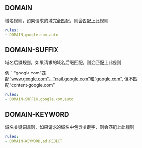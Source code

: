 ## DOMAIN

域名规则，如果请求的域完全匹配，则会匹配上此规则

```yaml
rules:
- DOMAIN,google.com,auto
```

## DOMAIN-SUFFIX

域名后缀规则，如果请求的域名后缀匹配，则会匹配上此规则

例：“google.com”匹配“www.google.com”、“mail.google.com”和“google.com”, 但不匹配“content-google.com”

```yaml
rules:
- DOMAIN-SUFFIX,google.com,auto
```

## DOMAIN-KEYWORD

域名关键词规则，如果请求的域名中包含关键字，则会匹配上此规则

```yaml
rules:
- DOMAIN-KEYWORD,ad,REJECT
```
